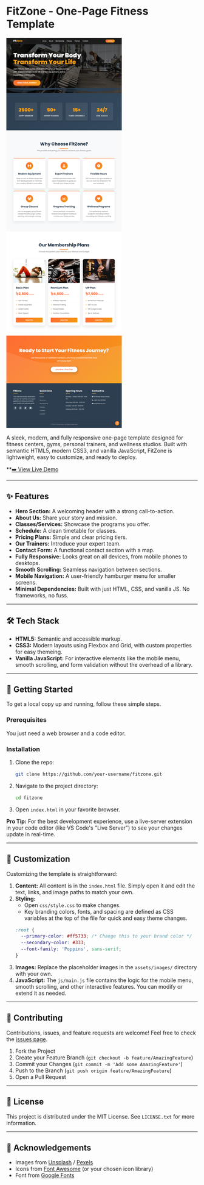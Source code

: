# FitZone - One-Page Fitness Template

![FitZone](./FitZone.png) <!-- It's highly recommended to add a screenshot of your project here -->

A sleek, modern, and fully responsive one-page template designed for fitness centers, gyms, personal trainers, and wellness studios. Built with semantic HTML5, modern CSS3, and vanilla JavaScript, FitZone is lightweight, easy to customize, and ready to deploy.

**[➡️ View Live Demo]([https://your-username.github.io/fitzone/])

---

## ✨ Features

*   **Hero Section:** A welcoming header with a strong call-to-action.
*   **About Us:** Share your story and mission.
*   **Classes/Services:** Showcase the programs you offer.
*   **Schedule:** A clean timetable for classes.
*   **Pricing Plans:** Simple and clear pricing tiers.
*   **Our Trainers:** Introduce your expert team.
*   **Contact Form:** A functional contact section with a map.
*   **Fully Responsive:** Looks great on all devices, from mobile phones to desktops.
*   **Smooth Scrolling:** Seamless navigation between sections.
*   **Mobile Navigation:** A user-friendly hamburger menu for smaller screens.
*   **Minimal Dependencies:** Built with just HTML, CSS, and vanilla JS. No frameworks, no fuss.

---

## 🛠️ Tech Stack

*   **HTML5:** Semantic and accessible markup.
*   **CSS3:** Modern layouts using Flexbox and Grid, with custom properties for easy themeing.
*   **Vanilla JavaScript:** For interactive elements like the mobile menu, smooth scrolling, and form validation without the overhead of a library.

---

## 🚀 Getting Started

To get a local copy up and running, follow these simple steps.

### Prerequisites

You just need a web browser and a code editor.

### Installation

1.  Clone the repo:
    ```sh
    git clone https://github.com/your-username/fitzone.git
    ```
2.  Navigate to the project directory:
    ```sh
    cd fitzone
    ```
3.  Open `index.html` in your favorite browser.

**Pro Tip:** For the best development experience, use a live-server extension in your code editor (like VS Code's "Live Server") to see your changes update in real-time.

---

## 🎨 Customization

Customizing the template is straightforward:

1.  **Content:** All content is in the `index.html` file. Simply open it and edit the text, links, and image paths to match your own.
2.  **Styling:**
    *   Open `css/style.css` to make changes.
    *   Key branding colors, fonts, and spacing are defined as CSS variables at the top of the file for quick and easy theme changes.
    ```css
    :root {
      --primary-color: #ff5733; /* Change this to your brand color */
      --secondary-color: #333;
      --font-family: 'Poppins', sans-serif;
    }
    ```
3.  **Images:** Replace the placeholder images in the `assets/images/` directory with your own.
4.  **JavaScript:** The `js/main.js` file contains the logic for the mobile menu, smooth scrolling, and other interactive features. You can modify or extend it as needed.

---

## 🤝 Contributing

Contributions, issues, and feature requests are welcome! Feel free to check the [issues page](https://github.com/your-username/fitzone/issues).

1.  Fork the Project
2.  Create your Feature Branch (`git checkout -b feature/AmazingFeature`)
3.  Commit your Changes (`git commit -m 'Add some AmazingFeature'`)
4.  Push to the Branch (`git push origin feature/AmazingFeature`)
5.  Open a Pull Request

---

## 📄 License

This project is distributed under the MIT License. See `LICENSE.txt` for more information.

---

## 🙏 Acknowledgements

*   Images from [Unsplash](https://unsplash.com) / [Pexels](https://www.pexels.com)
*   Icons from [Font Awesome](https://fontawesome.com) (or your chosen icon library)
*   Font from [Google Fonts](https://fonts.google.com/)
